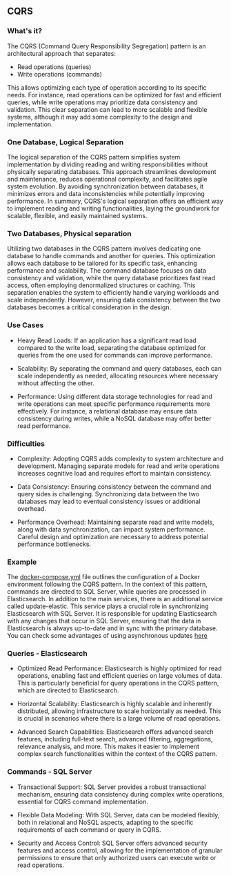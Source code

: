 ## CQRS

### What's it?

The CQRS (Command Query Responsibility Segregation) pattern is an architectural approach that separates:

* Read operations (queries) 
* Write operations (commands)

This allows optimizing each type of operation according to its specific needs. For instance, read operations can be optimized for fast and efficient queries, while write operations may prioritize data consistency and validation. This clear separation can lead to more scalable and flexible systems, although it may add some complexity to the design and implementation.

### One Database, Logical Separation

The logical separation of the CQRS pattern simplifies system implementation by dividing reading and writing responsibilities without physically separating databases. This approach streamlines development and maintenance, reduces operational complexity, and facilitates agile system evolution. By avoiding synchronization between databases, it minimizes errors and data inconsistencies while potentially improving performance. In summary, CQRS's logical separation offers an efficient way to implement reading and writing functionalities, laying the groundwork for scalable, flexible, and easily maintained systems.

### Two Databases, Physical separation

Utilizing two databases in the CQRS pattern involves dedicating one database to handle commands and another for queries. This optimization allows each database to be tailored for its specific task, enhancing performance and scalability. The command database focuses on data consistency and validation, while the query database prioritizes fast read access, often employing denormalized structures or caching. This separation enables the system to efficiently handle varying workloads and scale independently. However, ensuring data consistency between the two databases becomes a critical consideration in the design.

### Use Cases

* Heavy Read Loads: If an application has a significant read load compared to the write load, separating the database optimized for queries from the one used for commands can improve performance.

* Scalability: By separating the command and query databases, each can scale independently as needed, allocating resources where necessary without affecting the other.

* Performance: Using different data storage technologies for read and write operations can meet specific performance requirements more effectively. For instance, a relational database may ensure data consistency during writes, while a NoSQL database may offer better read performance.

### Difficulties

* Complexity: Adopting CQRS adds complexity to system architecture and development. Managing separate models for read and write operations increases cognitive load and requires effort to maintain consistency.

* Data Consistency: Ensuring consistency between the command and query sides is challenging. Synchronizing data between the two databases may lead to eventual consistency issues or additional overhead.

* Performance Overhead: Maintaining separate read and write models, along with data synchronization, can impact system performance. Careful design and optimization are necessary to address potential performance bottlenecks.

### Example

The [docker-compose.yml](https://github.com/hebermattos/cqrs-example/blob/master/docker-compose.yml) file outlines the configuration of a Docker environment following the CQRS pattern. In the context of this pattern, commands are directed to SQL Server, while queries are processed in Elasticsearch.
In addition to the main services, there is an additional service called update-elastic. This service plays a crucial role in synchronizing Elasticsearch with SQL Server. It is responsible for updating Elasticsearch with any changes that occur in SQL Server, ensuring that the data in Elasticsearch is always up-to-date and in sync with the primary database. You can check some advantages of using asynchronous updates [here](https://medium.com/poatek/scaling-your-app-with-rabbitmq-eb9cb6c8d9d6)

### Queries - Elasticsearch

* Optimized Read Performance: Elasticsearch is highly optimized for read operations, enabling fast and efficient queries on large volumes of data. This is particularly beneficial for query operations in the CQRS pattern, which are directed to Elasticsearch.

* Horizontal Scalability: Elasticsearch is highly scalable and inherently distributed, allowing infrastructure to scale horizontally as needed. This is crucial in scenarios where there is a large volume of read operations.

* Advanced Search Capabilities: Elasticsearch offers advanced search features, including full-text search, advanced filtering, aggregations, relevance analysis, and more. This makes it easier to implement complex search functionalities within the context of the CQRS pattern.

### Commands - SQL Server

* Transactional Support: SQL Server provides a robust transactional mechanism, ensuring data consistency during complex write operations, essential for CQRS command implementation.

* Flexible Data Modeling: With SQL Server, data can be modeled flexibly, both in relational and NoSQL aspects, adapting to the specific requirements of each command or query in CQRS.

* Security and Access Control: SQL Server offers advanced security features and access control, allowing for the implementation of granular permissions to ensure that only authorized users can execute write or read operations.